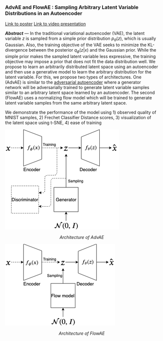 ﻿---
layout: page
---

<h3><b>AdvAE and FlowAE : Sampling Arbitrary Latent Variable Distributions in an Autoencoder</b></h3>

[Link to poster](DGM_Poster_2.pdf)
[Link to video presentation](https://youtu.be/4BK_eIzsYNc)

***Abstract*** — In the traditional variational autoencoder (VAE), the latent variable $z$ is sampled from a simple prior distribution $p_{\theta}(z)$, which is usually Gaussian. Also, the training objective of the VAE seeks to minimize the KL-divergence between the posterior $q_{\phi}(z|x)$ and the Gaussian prior. While the simple prior makes the sampled latent variable less expressive, the training objective may impose a prior that does not fit the data distribution well. We propose to learn an arbitrarily distributed latent space using an autoencoder and then use a generative model to learn the arbitrary distribution for the latent variable. For this, we propose two types of architectures. One (AdvAE) is similar to the [adversarial autoencoder](https://arxiv.org/abs/1511.05644) where a generator network will be adversarially trained to generate latent variable samples similar to an arbitrary latent space learned by an autoencoder. The second (FlowAE) uses a normalizing flow model which will be trained to generate latent variable samples from the same arbitrary latent space.

We demonstrate the performance of the model using 1) observed quality of MNIST samples, 2) Frechet Classifier Distance scores, 3) visualization of the latent space using t-SNE, 4) ease of training

![Flowchart](AdvAE_crop.png)
<p align="center"><em>Architecture of AdvAE</em></p>

![Results image](FlowAE_crop.png)
<p align="center"><em>Architecture of FlowAE</em></p>
